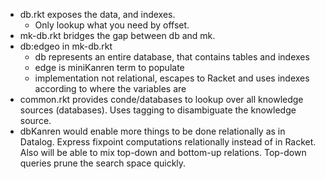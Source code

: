 - db.rkt exposes the data, and indexes.
  - Only lookup what you need by offset.
- mk-db.rkt bridges the gap between db and mk.
- db:edgeo in mk-db.rkt
  - db represents an entire database, that contains tables and indexes
  - edge is miniKanren term to populate
  - implementation not relational, escapes to Racket and uses indexes according to where the variables are
- common.rkt provides conde/databases to lookup over all knowledge sources (databases). Uses tagging to disambiguate the knowledge source.
- dbKanren would enable more things to be done relationally as in Datalog. Express fixpoint computations relationally instead of in Racket. Also will be able to mix top-down and bottom-up relations. Top-down queries prune the search space quickly.
